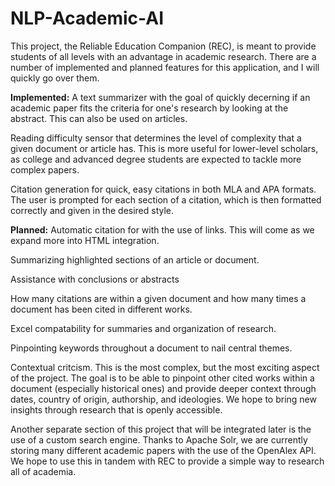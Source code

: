 # NLP-Academic-AI

This project, the Reliable Education Companion (REC), is meant to provide students of all levels with an advantage in academic research. 
There are a number of implemented and planned features for this application, and I will quickly go over them.

**Implemented:**
A text summarizer with the goal of quickly decerning if an academic paper fits the criteria for one's research by looking at the abstract. This can also be used on articles.

Reading difficulty sensor that determines the level of complexity that a given document or article has. This is more useful for lower-level scholars, as college and advanced degree students are expected to tackle
more complex papers. 

Citation generation for quick, easy citations in both MLA and APA formats. The user is prompted for each section of a citation, which is then formatted correctly and given in the desired style. 

**Planned:**
Automatic citation for with the use of links. This will come as we expand more into HTML integration.

Summarizing highlighted sections of an article or document.

Assistance with conclusions or abstracts

How many citations are within a given document and how many times a document has been cited in different works.

Excel compatability for summaries and organization of research.

Pinpointing keywords throughout a document to nail central themes.

Contextual critcism. This is the most complex, but the most exciting aspect of the project. The goal is to be able to pinpoint other cited works within a document (especially historical ones) and provide deeper
context through dates, country of origin, authorship, and ideologies. We hope to bring new insights through research that is openly accessible. 


Another separate section of this project that will be integrated later is the use of a custom search engine. Thanks to Apache Solr, we are currently storing many different academic papers with the use of the 
OpenAlex API. We hope to use this in tandem with REC to provide a simple way to research all of academia. 
